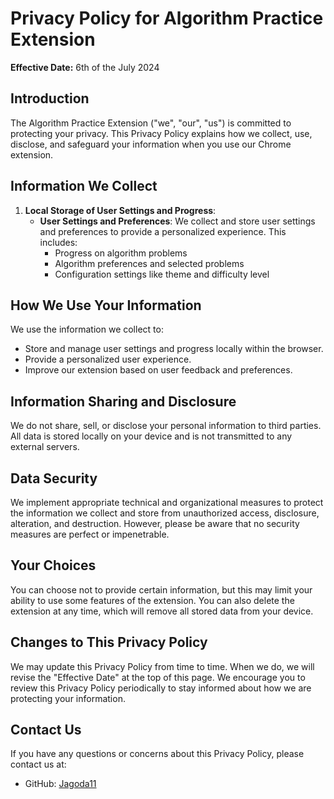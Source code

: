 # Privacy Policy for Algorithm Practice Extension

**Effective Date:** 6th of the July 2024

## Introduction

The Algorithm Practice Extension ("we", "our", "us") is committed to protecting your privacy. This Privacy Policy explains how we collect, use, disclose, and safeguard your information when you use our Chrome extension.

## Information We Collect

1. **Local Storage of User Settings and Progress**: 
   - **User Settings and Preferences**: We collect and store user settings and preferences to provide a personalized experience. This includes:
     - Progress on algorithm problems
     - Algorithm preferences and selected problems
     - Configuration settings like theme and difficulty level

## How We Use Your Information

We use the information we collect to:
- Store and manage user settings and progress locally within the browser.
- Provide a personalized user experience.
- Improve our extension based on user feedback and preferences.

## Information Sharing and Disclosure

We do not share, sell, or disclose your personal information to third parties. All data is stored locally on your device and is not transmitted to any external servers.

## Data Security

We implement appropriate technical and organizational measures to protect the information we collect and store from unauthorized access, disclosure, alteration, and destruction. However, please be aware that no security measures are perfect or impenetrable.

## Your Choices

You can choose not to provide certain information, but this may limit your ability to use some features of the extension. You can also delete the extension at any time, which will remove all stored data from your device.

## Changes to This Privacy Policy

We may update this Privacy Policy from time to time. When we do, we will revise the "Effective Date" at the top of this page. We encourage you to review this Privacy Policy periodically to stay informed about how we are protecting your information.

## Contact Us

If you have any questions or concerns about this Privacy Policy, please contact us at:

- GitHub: [Jagoda11](https://github.com/Jagoda11)
